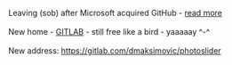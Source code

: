 Leaving (sob) after Microsoft acquired GitHub - <a href='https://nakedsecurity.sophos.com/2018/06/06/microsoft-faces-wrath-of-developers-after-github-acquisition/'>read more</a><br><br>New home - <a href='https://www.gitlab.com'>GITLAB</a> - still free like a bird - yaaaaay ^-^<br><br>New address: <a href='https://gitlab.com/dmaksimovic/photoslider'>https://gitlab.com/dmaksimovic/photoslider</a>

